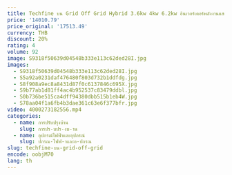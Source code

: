 ```yaml
---
title: Techfine บน Grid Off Grid Hybrid 3.6kw 4kw 6.2kw อินเวอร์เตอร์พลังงานแสงอาทิตย์พร้อมฟังก์ชั่นป้องกันฟ้าผ่า 220/230/240VAC แรงดันไฟฟ้าขาออก
price: '14010.79'
price_original: '17513.49'
currency: THB
discount: 20%
rating: 4
volume: 92
image: S9318f50639d04548b333e113c62ded28I.jpg
images:
  - S9318f50639d04548b333e113c62ded28I.jpg
  - S5a92a0231daf476480f803d732b1ddfdg.jpg
  - S8f908a9ec8a8431d87f0c6137846c695X.jpg
  - S9b77ab1d81ff4ac4b952537c83479ddbl.jpg
  - S0b736be515ca4dff94380dbb515b1eb4W.jpg
  - S78aa04f1a6fb4b3dae361c63e6f377bfr.jpg
video: 4000273182556.mp4
categories:
  - name: การปรับปรุงบ้าน
    slug: การปร-บปร-งบ-าน
  - name: อุปกรณ์ไฟฟ้าและอุปกรณ์
    slug: ปกรณ-ไฟฟ-าและอ-ปกรณ
slug: techfine-บน-grid-off-grid
encode: oobjM70
lang: th
---
```

  